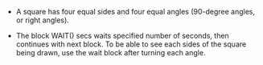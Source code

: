   -   A square has four equal sides and four equal angles (90-degree angles, or right angles).

  -   The block WAIT() secs waits specified number of seconds, then continues with next block. To be able to see each sides of the square being drawn, use the wait block after turning each angle. 
